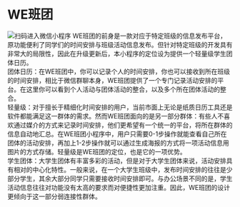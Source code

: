 # WE班团
  ![扫码进入微信小程序](https://mmbiz.qpic.cn/mmbiz_jpg/bz1d0u9o51WDkza0qFsxs0XW0WIIgpQkSb9xFlVqFfjnibT1XNsQOmV9BryK95HPC7j03PlU2gtCNNAUuIPomYA/0?wx_fmt=jpeg)
WE班团的前身是一款对应于特定班级的信息发布平台，原功能便利了同学们的时间安排与班级活动信息发布。但针对特定班级的开发具有非常大的局限性，因此在升级更新后，本小程序的定位设为提供一个轻量级学生团体日历。  
团体日历：在WE班团中，你可以记录个人的时间安排，你也可以接收到所在班级的时间安排，相比于微信群聊本身，WE班团提供了一个专门记录活动安排的平台。在这里你可以看到个人活动与团体活动的整合，以及多个所在团体活动的整合。  
轻量级：对于擅长于精细化时间安排的用户，当前市面上无论是纸质日历工具还是软件都能满足这一群体的需求。然而WE班团面向的是另一部分群体：有些人不喜欢通过媒介的方式来记录时间安排，他们更希望有一个统一的平台，将所在群体的信息自动地汇总。在WE班团小程序中，用户只需要0-1步操作就能查看自己所在团体的活动安排，再加上1-2步操作就可以通过生成海报的方式将一项活动信息用图片的方式存储。轻量级是WE班团的定位，也是它的一项优势。  
学生团体：大学生团体有丰富多彩的活动，但是对于大学生团体来说，活动安排具有相对的中心化特性。一般来说，在一个大学生班级中，发布时间安排的往往是少部分学生，其余大部分同学只需要接收时间安排即可。与办公场景不同的是，学生活动信息往往对功能没有太高的要求而对便捷性更加注重。因此，WE班团的设计更倾向于这一部分弱连接性群体。  		


